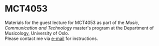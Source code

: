 # MCT4053
Materials for the guest lecture for MCT4053 as part of the *Music, Communication and Technology* master's program at the Department of Musicology, University of Oslo.<br>
Please contact me via [e-mail](mailto:cagrie@uio.no) for instructions. <br>
